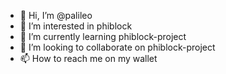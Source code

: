 - 👋 Hi, I’m @palileo
- 👀 I’m interested in phiblock
- 🌱 I’m currently learning phiblock-project
- 💞️ I’m looking to collaborate on phiblock-project
- 📫 How to reach me on my wallet

<!---
palileo/palileo is a ✨ special ✨ repository because its `README.md` (this file) appears on your GitHub profile.
You can click the Preview link to take a look at your changes.
--->
